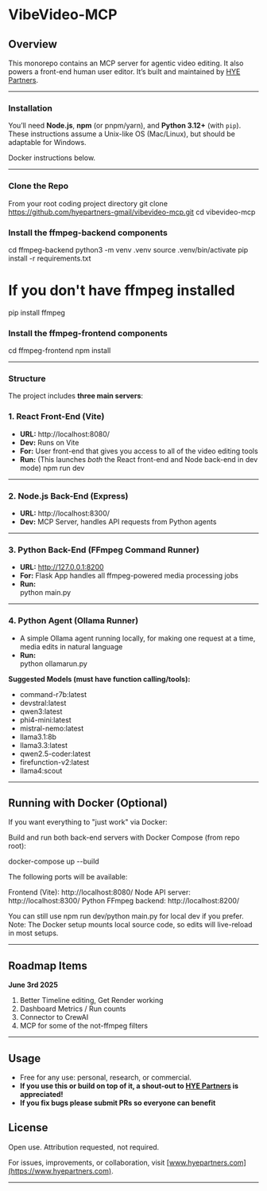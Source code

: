 # VibeVideo-MCP

## Overview

This monorepo contains an MCP server for agentic video editing. It also powers a front-end human user editor. It’s built and maintained by [HYE Partners](https://www.hyepartners.com).

---

### Installation

You’ll need **Node.js**, **npm** (or pnpm/yarn), and **Python 3.12+** (with `pip`).  
These instructions assume a Unix-like OS (Mac/Linux), but should be adaptable for Windows.

Docker instructions below. 

---

### Clone the Repo

From your root coding project directory
git clone https://github.com/hyepartners-gmail/vibevideo-mcp.git
cd vibevideo-mcp

### Install the ffmpeg-backend components

cd ffmpeg-backend
python3 -m venv .venv
source .venv/bin/activate
pip install -r requirements.txt

# If you don't have ffmpeg installed
pip install ffmpeg

### Install the ffmpeg-frontend components

cd ffmpeg-frontend
npm install


---
### Structure

The project includes **three main servers**:

### 1. React Front-End (Vite)
- **URL:** http://localhost:8080/
- **Dev:** Runs on Vite 
- **For:** User front-end that gives you access to all of the video editing tools
- **Run:** (This launches *both* the React front-end and Node back-end in dev mode) 
npm run dev

---

### 2. Node.js Back-End (Express)
- **URL:** http://localhost:8300/
- **Dev:** MCP Server, handles API requests from Python agents
---

### 3. Python Back-End (FFmpeg Command Runner)
- **URL:** http://127.0.0.1:8200
- **For:** Flask App handles all ffmpeg-powered media processing jobs
- **Run:**  
python main.py

---

### 4. Python Agent (Ollama Runner)
- A simple Ollama agent running locally, for making one request at a time, media edits in natural language
- **Run:**  
python ollamarun.py

**Suggested Models (must have function calling/tools):**
- command-r7b:latest
- devstral:latest
- qwen3:latest
- phi4-mini:latest
- mistral-nemo:latest
- llama3.1:8b
- llama3.3:latest
- qwen2.5-coder:latest
- firefunction-v2:latest
- llama4:scout

---


## Running with Docker (Optional)

If you want everything to "just work" via Docker:

Build and run both back-end servers with Docker Compose (from repo root):

   docker-compose up --build

The following ports will be available:

Frontend (Vite): http://localhost:8080/
Node API server: http://localhost:8300/
Python FFmpeg backend: http://localhost:8200/

You can still use npm run dev/python main.py for local dev if you prefer.
Note: The Docker setup mounts local source code, so edits will live-reload in most setups.

---

## Roadmap Items

**June 3rd 2025**

1. Better Timeline editing, Get Render working
2. Dashboard Metrics / Run counts
3. Connector to CrewAI
4. MCP for some of the not-ffmpeg filters

---

## Usage

- Free for any use: personal, research, or commercial.
- **If you use this or build on top of it, a shout-out to [HYE Partners](https://www.hyepartners.com) is appreciated!**
- **If you fix bugs please submit PRs so everyone can benefit**

## License

Open use. Attribution requested, not required.

For issues, improvements, or collaboration, visit [www.hyepartners.com](https://www.hyepartners.com).

---
